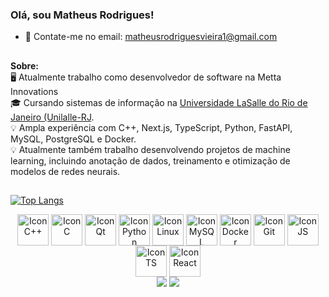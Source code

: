 ### Olá, sou Matheus Rodrigues!

- 💬 Contate-me no email: matheusrodriguesvieira1@gmail.com
  
##

  <b> Sobre: </b><br>
  🖥️ Atualmente trabalho como desenvolvedor de software na Metta Innovations <br>
  🎓 Cursando sistemas de informação na [Universidade LaSalle do Rio de Janeiro (Unilalle-RJ](https://www.unilasalle.edu.br/rj). <br>
  💡 Ampla experiência com C++, Next.js, TypeScript, Python, FastAPI, MySQL, PostgreSQL e Docker. <br>
  💡 Atualmente também trabalho desenvolvendo projetos de machine learning, incluindo anotação de dados, treinamento e otimização de modelos de redes neurais.<br>

##

  [![Top Langs](https://github-readme-stats.vercel.app/api/top-langs/?username=matheusrodrivi&hide=Jupyter%20Notebook&layout=compact)](https://github.com/matheusrodrivi/github-readme-stats)
  
  <div align = "center" style="display: inline_block">
    <img align="center" alt="Icon C++" width="50" src="https://cdn.jsdelivr.net/gh/devicons/devicon/icons/cplusplus/cplusplus-original.svg" />
    <img align="center" alt="Icon C" width="50" src="https://cdn.jsdelivr.net/gh/devicons/devicon@latest/icons/c/c-original.svg" />
    <img align="center" alt="Icon Qt" width="50" src="https://cdn.jsdelivr.net/gh/devicons/devicon/icons/qt/qt-original.svg" />
    <img align="center" alt="Icon Python" width="50" src="https://cdn.jsdelivr.net/gh/devicons/devicon@latest/icons/python/python-original.svg" />
    <img align="center" alt="Icon Linux" width="50" src="https://cdn.jsdelivr.net/gh/devicons/devicon/icons/linux/linux-original.svg" />
    <img align="center" alt="Icon MySQL" width="50" src="https://cdn.jsdelivr.net/gh/devicons/devicon/icons/mysql/mysql-original.svg" />
    <img align="center" alt="Icon Docker" width="50" src="https://cdn.jsdelivr.net/gh/devicons/devicon/icons/docker/docker-original.svg" />    
    <img align="center" alt="Icon Git" width="50" src="https://cdn.jsdelivr.net/gh/devicons/devicon/icons/git/git-original.svg" />
    <img align="center" alt="Icon JS" width="50" src="https://cdn.jsdelivr.net/gh/devicons/devicon/icons/javascript/javascript-original.svg" />
    <img align="center" alt="Icon TS" width="50" src="https://cdn.jsdelivr.net/gh/devicons/devicon/icons/typescript/typescript-original.svg" />
    <img align="center" alt="Icon React" width="50" src="https://cdn.jsdelivr.net/gh/devicons/devicon/icons/react/react-original.svg" /> 
  </div> 

<div align= "center" style="display: inline_block"> 
  <a href="https://www.linkedin.com/in/matheusrodrivi/" target="_blank"><img src="https://img.shields.io/badge/LinkedIn-0077B5?style=for-the-badge&logo=linkedin&logoColor=white" target="_blank"></a>
  <a href="mailto:matheusvieirarodrigues1@gmail.com" target="_blank"><img src="https://img.shields.io/badge/-Gmail-%23333?style=for-the-badge&logo=gmail&logoColor=white" target="_blank"></a>
</div>

